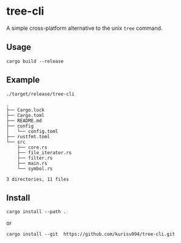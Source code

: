 # tree-cli
A simple cross-platform alternative to the unix `tree` command.

## Usage
`cargo build --release`

## Example 
```shell
./target/release/tree-cli

.
├── Cargo.lock
├── Cargo.toml
├── README.md
├── config
│   └── config.toml
├── rustfmt.toml
└── src
    ├── core.rs
    ├── file_iterator.rs
    ├── filter.rs
    ├── main.rs
    └── symbol.rs

3 directories, 11 files
```

## Install 
`cargo install --path .` 

or 

`cargo install --git  https://github.com/kurisu994/tree-cli.git`